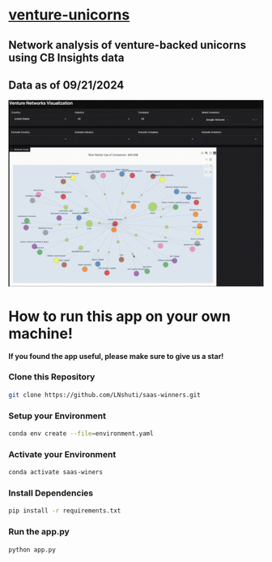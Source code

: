 # [venture-unicorns](https://leoncensh-networkx-saas.hf.space/)

## Network analysis of venture-backed unicorns using CB Insights data

## Data as of 09/21/2024

![nets](googleventures1080.gif)

# How to run this app on your own machine! 

**If you found the app useful, please make sure to give us a star!**

### Clone this Repository

```bash
git clone https://github.com/LNshuti/saas-winners.git


```

### Setup your Environment
```bash
conda env create --file=environment.yaml
```

### Activate your Environment
```bash
conda activate saas-winers
```

### Install Dependencies
```bash 
pip install -r requirements.txt
```

### Run the **app.py** 
```bash
python app.py
```
